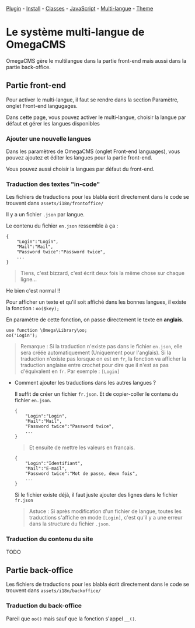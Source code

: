 [Plugin](./plugin.md) -
[Install](./install.md) - 
[Classes](./classes.md) - 
[JavaScript](./js.md) - 
[Multi-langue](./mlang.md) - 
[Theme](./theme.md)

# Le système multi-langue de OmegaCMS

OmegaCMS gère le multilangue dans la partie front-end mais aussi dans la partie back-office.

## Partie front-end

Pour activer le multi-langue, il faut se rendre dans la section Paramètre, onglet Front-end langugages.

Dans cette page, vous pouvez activer le multi-langue, choisir la langue par défaut et gérer les langues disponibles

### Ajouter une nouvelle langues

Dans les paramètres de OmegaCMS (onglet Front-end languages), vous pouvez ajoutez et éditer les langues pour la partie front-end.

Vous pouvez aussi choisir la langues par défaut du front-end.

### Traduction des textes "in-code"

Les fichiers de traductions pour les blabla écrit directement dans le code se trouvent dans `assets/i18n/frontoffice/`

Il y a un fichier `.json` par langue.

Le contenu du fichier `en.json` ressemble à ça : 
```
{
    "Login":"Login",
    "Mail":"Mail",
    "Password twice":"Password twice",
    ...
}
```
> Tiens, c'est bizzard, c'est écrit deux fois la même chose sur chaque ligne...

He bien c'est normal !!

Pour afficher un texte et qu'il soit affiché dans les bonnes langues, il existe la fonction : `oo($key);`

En paramètre de cette fonction, on passe directement le texte en **anglais**. 

```
use function \Omega\Library\oo;
oo('Login');
```

> Remarque : Si la traduction n'existe pas dans le fichier `en.json`, elle sera créée automatiquement (Uniquement pour l'anglais).
Si la traduction n'existe pas lorsque on est en `fr`, la fonction va afficher la traduction anglaise entre crochet pour dire que 
il n'est as pas d'équivalent en `fr`. Par exemple : `[Login]`

- Comment ajouter les traductions dans les autres langues ?

    Il suffit de créer un fichier `fr.json`. Et de copier-coller le contenu du fichier `en.json`.
    
    ```
    {
        "Login":"Login",
        "Mail":"Mail",
        "Password twice":"Password twice",
        ...
    }
    ```
    
    > Et ensuite de mettre les valeurs en francais.
    
    ```
    {
        "Login":"Identifiant",
        "Mail":"E-mail",
        "Password twice":"Mot de passe, deux fois",
        ...
    }
    ```
    
    Si le fichier existe déjà, il faut juste ajouter des lignes dans le fichier `fr.json`
    
    > Astuce : Si après modification d'un fichier de langue, toutes les traductions s'affiche en mode `[Login]`, c'est qu'il y a une erreur dans la structure du fichier `.json`.
    
### Traduction du contenu du site

TODO



## Partie back-office

Les fichiers de traductions pour les blabla écrit directement dans le code se trouvent dans `assets/i18n/backoffice/`

### Traduction du back-office

Pareil que `oo()` mais sauf que la fonction s'appel `__()`.